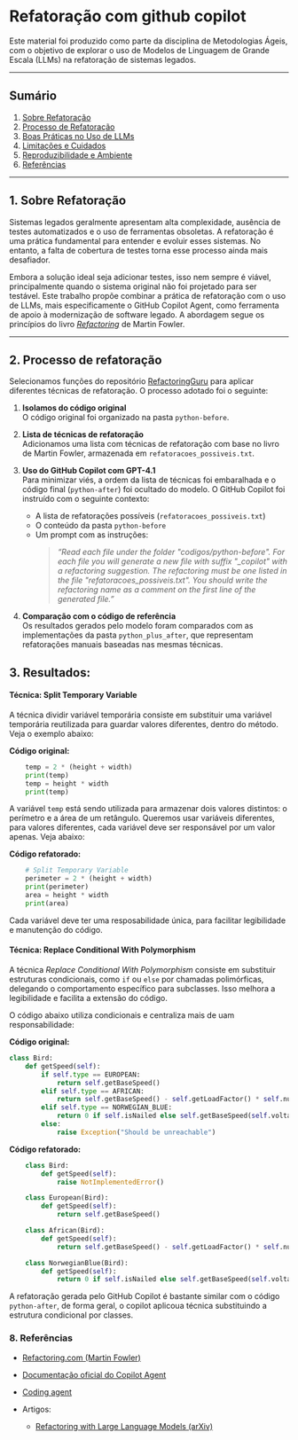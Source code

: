 # Refatoração com github copilot

Este material foi produzido como parte da disciplina de Metodologias Ágeis, com o objetivo de explorar o uso de Modelos de Linguagem de Grande Escala (LLMs) na refatoração de sistemas legados.

---

## Sumário

1. [Sobre Refatoração](#1-sobre-refatoração)
2. [Processo de Refatoração](#2-processo-de-refatoracao)
3. [Boas Práticas no Uso de LLMs](#3-boas-práticas-no-uso-de-llms)
4. [Limitações e Cuidados](#4-limitações-e-cuidados)
5. [Reproduzibilidade e Ambiente](#5-reproduzibilidade-e-ambiente)
6. [Referências](#6-referências)

---

## 1. Sobre Refatoração

Sistemas legados geralmente apresentam alta complexidade, ausência de testes automatizados e o uso de ferramentas obsoletas. A refatoração é uma prática fundamental para entender e evoluir esses sistemas. No entanto, a falta de cobertura de testes torna esse processo ainda mais desafiador.

Embora a solução ideal seja adicionar testes, isso nem sempre é viável, principalmente quando o sistema original não foi projetado para ser testável. Este trabalho propõe combinar a prática de refatoração com o uso de LLMs, mais especificamente o GitHub Copilot Agent, como ferramenta de apoio à modernização de software legado. A abordagem segue os princípios do livro [_Refactoring_](https://refactoring.com/) de Martin Fowler.

---

## 2. Processo de refatoração

Selecionamos funções do repositório [RefactoringGuru](https://github.com/RefactoringGuru/refactoring-examples/tree/main) para aplicar diferentes técnicas de refatoração. O processo adotado foi o seguinte:

1. **Isolamos do código original**  
   O código original foi organizado na pasta `python-before`.

2. **Lista de técnicas de refatoração**  
   Adicionamos uma lista com técnicas de refatoração com base no livro de Martin Fowler, armazenada em `refatoracoes_possiveis.txt`.

3. **Uso do GitHub Copilot com GPT-4.1**  
   Para minimizar viés, a ordem da lista de técnicas foi embaralhada e o código final (`python-after`) foi ocultado do modelo. O GitHub Copilot foi instruído com o seguinte contexto:

   - A lista de refatorações possíveis (`refatoracoes_possiveis.txt`)
   - O conteúdo da pasta `python-before`
   - Um prompt com as instruções:
     > _“Read each file under the folder "codigos/python-before". For each file you will generate a new file with suffix "\_copilot" with a refactoring suggestion. The refactoring must be one listed in the file "refatoracoes_possiveis.txt". You should write the refactoring name as a comment on the first line of the generated file.”_

4. **Comparação com o código de referência**  
   Os resultados gerados pelo modelo foram comparados com as implementações da pasta `python_plus_after`, que representam refatorações manuais baseadas nas mesmas técnicas.

## 3. Resultados:

#### Técnica: Split Temporary Variable

A técnica dividir variável temporária consiste em substituir uma variável temporária reutilizada para guardar valores diferentes, dentro do método. Veja o exemplo abaixo:

**Código original:**

```python
    temp = 2 * (height + width)
    print(temp)
    temp = height * width
    print(temp)
```

A variável `temp` está sendo utilizada para armazenar dois valores distintos: o perímetro e a área de um retângulo.
Queremos usar variáveis diferentes, para valores diferentes, cada variável deve ser responsável por um valor apenas. Veja abaixo:

**Código refatorado:**

```python
    # Split Temporary Variable
    perimeter = 2 * (height + width)
    print(perimeter)
    area = height * width
    print(area)
```

Cada variável deve ter uma resposabilidade única, para facilitar legibilidade e manutenção do código.

#### Técnica: Replace Conditional With Polymorphism

A técnica _Replace Conditional With Polymorphism_ consiste em substituir estruturas condicionais, como `if` ou `else` por chamadas polimórficas, delegando o comportamento específico para subclasses. Isso melhora a legibilidade e facilita a extensão do código.

O código abaixo utiliza condicionais e centraliza mais de uam responsabilidade:

**Código original:**

```python
class Bird:
    def getSpeed(self):
        if self.type == EUROPEAN:
            return self.getBaseSpeed()
        elif self.type == AFRICAN:
            return self.getBaseSpeed() - self.getLoadFactor() * self.numberOfCoconuts
        elif self.type == NORWEGIAN_BLUE:
            return 0 if self.isNailed else self.getBaseSpeed(self.voltage)
        else:
            raise Exception("Should be unreachable")
```

**Código refatorado:**

```python
    class Bird:
        def getSpeed(self):
            raise NotImplementedError()

    class European(Bird):
        def getSpeed(self):
            return self.getBaseSpeed()

    class African(Bird):
        def getSpeed(self):
            return self.getBaseSpeed() - self.getLoadFactor() * self.numberOfCoconuts

    class NorwegianBlue(Bird):
        def getSpeed(self):
            return 0 if self.isNailed else self.getBaseSpeed(self.voltage)
```

A refatoração gerada pelo GitHub Copilot é bastante similar com o código `python-after`, de forma geral, o copilot aplicoua técnica substituindo a estrutura condicional por classes.

### 8. Referências

- [Refactoring.com (Martin Fowler)](https://refactoring.com/)
- [Documentação oficial do Copilot Agent](https://docs.github.com/en/copilot)
- [Coding agent](https://github.blog/news-insights/product-news/github-copilot-meet-the-new-coding-agent/)

- Artigos:
  - [Refactoring with Large Language Models (arXiv)](https://arxiv.org/abs/2305.00000)
